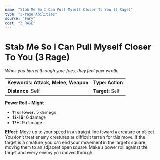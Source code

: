 ```yaml
---
name: "Stab Me So I Can Pull Myself Closer To You (3 Rage)"
type: "3-rage Abilities"
source: "Fury"
cost: "3 RAGE"
---
```


# Stab Me So I Can Pull Myself Closer To You (3 Rage)

*When you barrel through your foes, they feel your wrath.*

| **Keywords:** Attack, Melee, Weapon | **Type:** Action |
| :-- | :-- |
| **Distance:** Self | **Target:** Self |

**Power Roll + Might**

- **11 or lower:** 5 damage
- **12-16:** 6 damage
- **17+:** 9 damage

**Effect:** Move up to your speed in a straight line toward a creature or object. You don’t treat enemy creatures as difficult terrain for this move. If the target is a creature, you can end your movement in the target’s square, moving them to an adjacent open square. Make a power roll against the target and every enemy you moved through.
